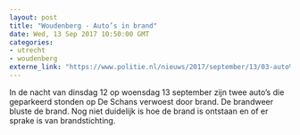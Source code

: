 ```yaml
---
layout: post
title: "Woudenberg - Auto’s in brand"
date: Wed, 13 Sep 2017 10:50:00 GMT
categories: 
- utrecht 
- woudenberg 
externe_link: "https://www.politie.nl/nieuws/2017/september/13/03-auto%E2%80%99s-in-brand-woudenberg.html"
---
```


In de nacht van dinsdag 12 op woensdag 13 september zijn twee auto’s die geparkeerd stonden op De Schans verwoest door brand. De brandweer bluste de brand. Nog niet duidelijk is hoe de brand is ontstaan en of er sprake is van brandstichting.
